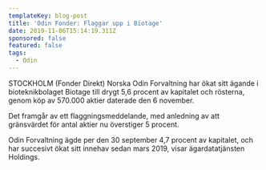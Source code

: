 ```yaml
---
templateKey: blog-post
title: 'Odin Fonder: Flaggar upp i Biotage'
date: 2019-11-06T15:14:19.311Z
sponsored: false
featured: false
tags:
  - Odin
---
```

STOCKHOLM (Fonder Direkt) Norska Odin Forvaltning har ökat sitt ägande i bioteknikbolaget Biotage till drygt 5,6 procent av kapitalet och rösterna, genom köp av 570.000 aktier daterade den 6 november.



Det framgår av ett flaggningsmeddelande, med anledning av att gränsvärdet för antal aktier nu överstiger 5 procent.



Odin Forvaltning ägde per den 30 september 4,7 procent av kapitalet, och har succesivt ökat sitt innehav sedan mars 2019, visar ägardatatjänsten Holdings.
